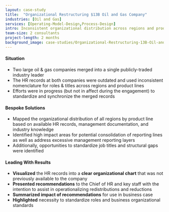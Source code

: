 ```yaml
---
layout: case-study
title:  "Organizational Restructuring $13B Oil and Gas Company"
industries: [Oil and Gas]
services: [Operating-Model-Design,Process-Design]
intro: Inconsistent organizational distribution across regions and product lines necessitated a global organizational review that resulted in the mapping of the entire organization, highlighted for opportunities and actionable recommendations.
team-size: 2 consultants
project-length: 2 months
background_image: case-studies/Organizational-Restructuring-13B-Oil-and-Gas-Company.jpg
---
```


#### Situation
- Two large oil & gas companies merged into a single publicly-traded industry leader
- The HR records at both companies were outdated and used inconsistent nomenclature for roles & titles across regions and product lines
- Efforts were in progress (but not in affect during the engagement) to standardize and synchronize the merged records

#### Bespoke Solutions
- Mapped the organizational distribution of all regions by product line based on available HR records, management documentation, and industry knowledge
- Identified high impact areas for potential consolidation of reporting lines as well as address excessive management reporting layers
- Additionally, opportunities to standardize job titles and structural gaps were identified

#### Leading With Results
- **Visualized** the HR records into a **clear organizational chart** that was not previously available to the company
- **Presented recommendations** to the Chief of HR and key staff with the intention to assist in operationalizing redistributions and reductions
- **Summarized impact of recommendations** for use in business case
- **Highlighted** necessity to standardize roles and business organizational standards
